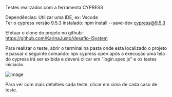 Testes realizados com a ferramenta CYPRESS

Dependências:
Utilizar uma IDE, ex: Vscode <br>
Ter o cypress versão 9.5.3 instalado: npm install --save-dev cypress@9.5.3

Efetuar o clone do projeto no github: https://github.com/KarinaJusto/desafio-iSystem

Para realizar o teste, abrir o terminal na pasta onde esta localizado o projeto e passar o seguinte comando: npx cypress open
após a execução uma tela do cypress irá ser exibida e deverá clicar em "login.spec.js" e os testes iniciarão.

![image](https://user-images.githubusercontent.com/89616009/175796773-07a6d863-1c4a-4889-b8f8-d245d9b5a59a.png)

Para ver com mais detalhes cada teste, clicar em cima de cada caso de teste.

